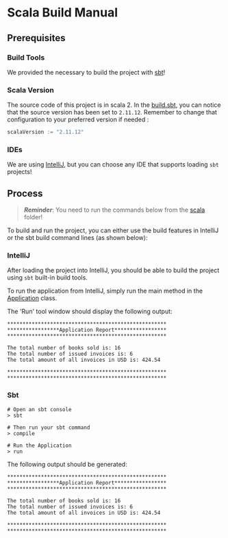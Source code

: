 # Scala Build Manual

## Prerequisites

### Build Tools
We provided the necessary to build the project with [sbt](https://www.scala-sbt.org/)!

### Scala Version
The source code of this project is in scala 2.
In the [build.sbt](build.sbt), you can notice that the source version has been set to `2.11.12`. 
Remember to change that configuration to your preferred version if needed :

```scala
scalaVersion := "2.11.12"
```

### IDEs
We are using [IntelliJ](https://www.jetbrains.com/idea/), but you can choose any IDE that
supports loading `sbt` projects!

## Process

> ***Reminder***:  You need to run the commands below from the [scala](.) folder!

To build and run the project, you can either use the build features in IntelliJ
or the sbt build command lines (as shown below):

### IntelliJ

After loading the project into IntelliJ, you should be able to build the project
using `sbt` built-in build tools.

To run the application from IntelliJ, simply run the main method in the
[Application](./src/main/scala/com/murex/Application.scala) class.

The 'Run' tool window should display the following output:
```shell
****************************************************
*****************Application Report*****************
****************************************************

The total number of books sold is: 16
The total number of issued invoices is: 6
The total amount of all invoices in USD is: 424.54

****************************************************
****************************************************
```

### Sbt
```shell
# Open an sbt console
> sbt

# Then run your sbt command
> compile

# Run the Application
> run
```
The following output should be generated:
```shell
****************************************************
*****************Application Report*****************
****************************************************

The total number of books sold is: 16
The total number of issued invoices is: 6
The total amount of all invoices in USD is: 424.54

****************************************************
****************************************************
```
